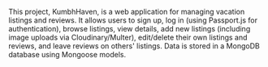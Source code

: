 This project, KumbhHaven, is a web application for managing vacation listings and reviews. It allows users to sign up, log in (using Passport.js for authentication), browse listings, view details, add new listings (including image uploads via Cloudinary/Multer), edit/delete their own listings and reviews, and leave reviews on others' listings. Data is stored in a MongoDB database using Mongoose models.
